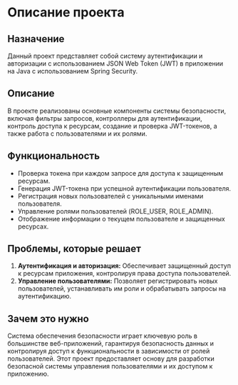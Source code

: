 # Описание проекта

## Назначение
Данный проект представляет собой систему аутентификации и авторизации с использованием JSON Web Token (JWT) в приложении на Java с использованием Spring Security.

## Описание
В проекте реализованы основные компоненты системы безопасности, включая фильтры запросов, контроллеры для аутентификации, контроль доступа к ресурсам, создание и проверка JWT-токенов, а также работа с пользователями и их ролями.

## Функциональность
- Проверка токена при каждом запросе для доступа к защищенным ресурсам.
- Генерация JWT-токена при успешной аутентификации пользователя.
- Регистрация новых пользователей с уникальными именами пользователя.
- Управление ролями пользователей (ROLE_USER, ROLE_ADMIN).
- Отображение информации о текущем пользователе и защищенных ресурсах.

## Проблемы, которые решает
1. **Аутентификация и авторизация:** Обеспечивает защищенный доступ к ресурсам приложения, контролируя права доступа пользователей.
2. **Управление пользователями:** Позволяет регистрировать новых пользователей, устанавливать им роли и обрабатывать запросы на аутентификацию.

## Зачем это нужно
Система обеспечения безопасности играет ключевую роль в большинстве веб-приложений, гарантируя безопасность данных и контролируя доступ к функциональности в зависимости от ролей пользователей. Этот проект предоставляет основу для разработки безопасной системы управления пользователями и их доступом к приложению.
